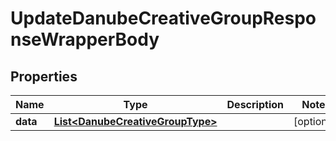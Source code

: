 

# UpdateDanubeCreativeGroupResponseWrapperBody


## Properties

Name | Type | Description | Notes
------------ | ------------- | ------------- | -------------
**data** | [**List&lt;DanubeCreativeGroupType&gt;**](DanubeCreativeGroupType.md) |  |  [optional]



